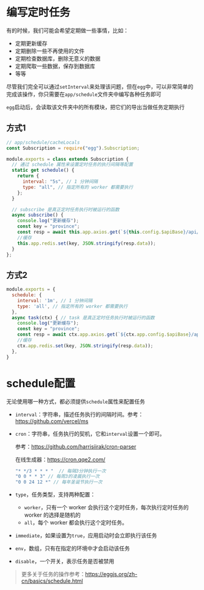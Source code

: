 # 编写定时任务

有的时候，我们可能会希望定期做一些事情，比如：

- 定期更新缓存
- 定期删除一些不再使用的文件
- 定期检查数据库，删除无意义的数据
- 定期爬取一些数据，保存到数据库
- 等等

尽管我们完全可以通过`setInterval`来处理该问题，但在`egg`中，可以非常简单的完成该操作，你只需要在`app/schedule`文件夹中编写各种任务即可

`egg`启动后，会读取该文件夹中的所有模块，把它们的导出当做任务定期执行

## 方式1

```js
// app/schedule/cacheLocals
const Subscription = require("egg").Subscription;

module.exports = class extends Subscription {
  // 通过 schedule 属性来设置定时任务的执行间隔等配置
  static get schedule() {
    return {
      interval: "5s", // 1 分钟间隔
      type: "all", // 指定所有的 worker 都需要执行
    };
  }

  // subscribe 是真正定时任务执行时被运行的函数
  async subscribe() {
    console.log("更新缓存");
    const key = "province";
    const resp = await this.app.axios.get(`${this.config.$apiBase}/api/local`);
    //缓存
    this.app.redis.set(key, JSON.stringify(resp.data));
  }
};
```

## 方式2

```js
module.exports = {
  schedule: {
    interval: '1m', // 1 分钟间隔
    type: 'all', // 指定所有的 worker 都需要执行
  },
  async task(ctx) { // task 是真正定时任务执行时被运行的函数
    console.log("更新缓存");
    const key = "province";
    const resp = await ctx.app.axios.get(`${ctx.app.config.$apiBase}/api/local`);
    //缓存
    ctx.app.redis.set(key, JSON.stringify(resp.data));
  },
}
```

# schedule配置

无论使用哪一种方式，都必须提供`schedule`属性来配置任务

- `interval`：字符串，描述任务执行的间隔时间。参考：https://github.com/vercel/ms

- `cron`：字符串，任务执行的契机，它和`interval`设置一个即可。

  参考：https://github.com/harrisiirak/cron-parser

  在线生成器：https://cron.qqe2.com/

  ```js
  "* */3 * * * "  // 每隔3分钟执行一次
  "0 0 * * 3" // 每周3的凌晨执行一次
  "0 0 24 12 *" // 每年圣诞节执行一次
  ```

- `type`，任务类型，支持两种配置：

  - `worker`，只有一个 worker 会执行这个定时任务，每次执行定时任务的 worker 的选择是随机的
  - `all`，每个 worker 都会执行这个定时任务。

- `immediate`，如果设置为`true`，应用启动时会立即执行该任务

- `env`，数组，只有在指定的环境中才会启动该任务

- `disable`，一个开关，表示任务是否被禁用



> 更多关于任务的操作参考：https://eggjs.org/zh-cn/basics/schedule.html